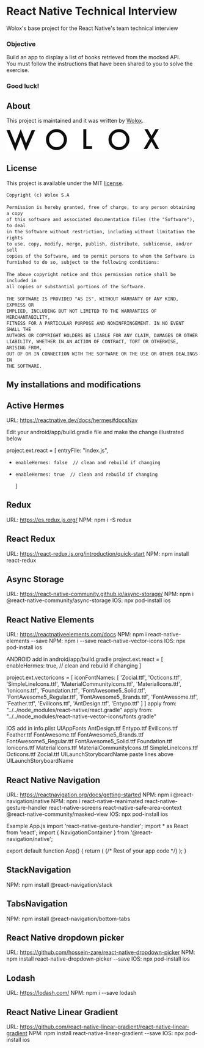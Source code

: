 # React Native Technical Interview

Wolox's base project for the React Native's team technical interview

### Objective

Build an app to display a list of books retrieved from the mocked API.  
You must follow the instructions that have been shared to you to solve the exercise.

### Good luck!

## <a name="topic-about"></a> About

This project is maintained and it was written by [Wolox](http://www.wolox.com.ar).

![Wolox](https://raw.githubusercontent.com/Wolox/press-kit/master/logos/logo_banner.png)

## <a name="topic-license"></a> License

This project is available under the MIT [license](https://raw.githubusercontent.com/Wolox/wolmo-core-android/master/LICENSE.md).

    Copyright (c) Wolox S.A

    Permission is hereby granted, free of charge, to any person obtaining a copy
    of this software and associated documentation files (the "Software"), to deal
    in the Software without restriction, including without limitation the rights
    to use, copy, modify, merge, publish, distribute, sublicense, and/or sell
    copies of the Software, and to permit persons to whom the Software is
    furnished to do so, subject to the following conditions:

    The above copyright notice and this permission notice shall be included in
    all copies or substantial portions of the Software.

    THE SOFTWARE IS PROVIDED "AS IS", WITHOUT WARRANTY OF ANY KIND, EXPRESS OR
    IMPLIED, INCLUDING BUT NOT LIMITED TO THE WARRANTIES OF MERCHANTABILITY,
    FITNESS FOR A PARTICULAR PURPOSE AND NONINFRINGEMENT. IN NO EVENT SHALL THE
    AUTHORS OR COPYRIGHT HOLDERS BE LIABLE FOR ANY CLAIM, DAMAGES OR OTHER
    LIABILITY, WHETHER IN AN ACTION OF CONTRACT, TORT OR OTHERWISE, ARISING FROM,
    OUT OF OR IN CONNECTION WITH THE SOFTWARE OR THE USE OR OTHER DEALINGS IN
    THE SOFTWARE.


## My installations and modifications

## Active Hermes
URL: https://reactnative.dev/docs/hermes#docsNav

Edit your android/app/build.gradle file and make the change illustrated below

 project.ext.react = [
      entryFile: "index.js",
-     enableHermes: false  // clean and rebuild if changing
+     enableHermes: true  // clean and rebuild if changing
  ]

## Redux
URL: https://es.redux.js.org/
NPM: npm i -S redux

## React Redux
URL: https://react-redux.js.org/introduction/quick-start
NPM: npm install react-redux

## Async Storage
URL: https://react-native-community.github.io/async-storage/
NPM: npm i @react-native-community/async-storage
IOS: npx pod-install ios

## React Native Elements
URL: https://reactnativeelements.com/docs
NPM: npm i react-native-elements --save 
NPM: npm i --save react-native-vector-icons
IOS: npx pod-install ios

ANDROID
add in android/app/build.gradle
project.ext.react = [
    enableHermes: true,  // clean and rebuild if changing
]

project.ext.vectoricons = [
    iconFontNames: [ 'Zocial.ttf', 'Octicons.ttf', 'SimpleLineIcons.ttf', 'MaterialCommunityIcons.ttf', 'MaterialIcons.ttf', 'Ionicons.ttf', 'Foundation.ttf', 'FontAwesome5_Solid.ttf', 'FontAwesome5_Regular.ttf', 'FontAwesome5_Brands.ttf', 'FontAwesome.ttf', 'Feather.ttf', 'EvilIcons.ttf', 'AntDesign.ttf', 'Entypo.ttf' ]
]
apply from: "../../node_modules/react-native/react.gradle"
apply from: "../../node_modules/react-native-vector-icons/fonts.gradle"

IOS
add in info.plist
<key>UIAppFonts</key>
	<array>
		<string>AntDesign.ttf</string>
		<string>Entypo.ttf</string>
		<string>EvilIcons.ttf</string>
		<string>Feather.ttf</string>
		<string>FontAwesome.ttf</string>
		<string>FontAwesome5_Brands.ttf</string>
		<string>FontAwesome5_Regular.ttf</string>
		<string>FontAwesome5_Solid.ttf</string>
		<string>Foundation.ttf</string>
		<string>Ionicons.ttf</string>
		<string>MaterialIcons.ttf</string>
		<string>MaterialCommunityIcons.ttf</string>
		<string>SimpleLineIcons.ttf</string>
		<string>Octicons.ttf</string>
		<string>Zocial.ttf</string>
	</array>
	<key>UILaunchStoryboardName</key>
paste lines above UILaunchStoryboardName

## React Native Navigation
URL: https://reactnavigation.org/docs/getting-started
NPM: npm i @react-navigation/native 
NPM: npm i react-native-reanimated react-native-gesture-handler react-native-screens react-native-safe-area-context @react-native-community/masked-view
IOS: npx pod-install ios

Example App.js
import 'react-native-gesture-handler';
import * as React from 'react';
import { NavigationContainer } from '@react-navigation/native';

export default function App() {
  return (
    <NavigationContainer>{/* Rest of your app code */}</NavigationContainer>
  );
}

## StackNavigation
NPM: npm install @react-navigation/stack

## TabsNavigation
NPM: npm install @react-navigation/bottom-tabs

## React Native dropdown picker
URL: https://github.com/hossein-zare/react-native-dropdown-picker
NPM: npm install react-native-dropdown-picker --save
IOS: npx pod-install ios

## Lodash
URL: https://lodash.com/
NPM: npm i --save lodash

## React Native Linear Gradient
URL: https://github.com/react-native-linear-gradient/react-native-linear-gradient
NPM: npm install react-native-linear-gradient --save
IOS: npx pod-install ios